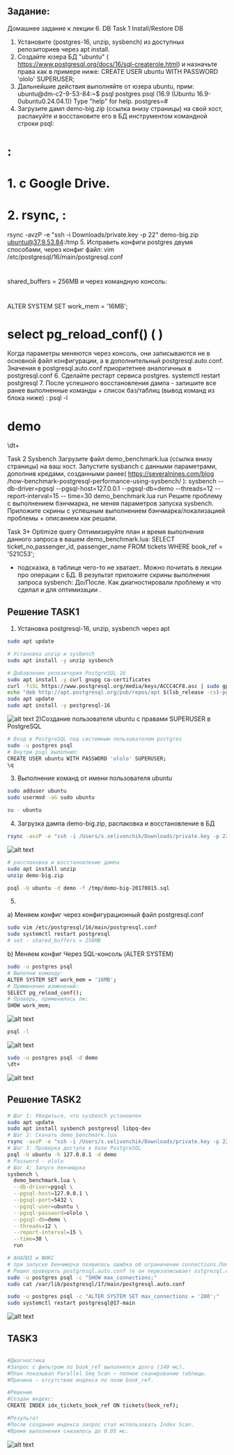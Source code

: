 ## Задание:
Домашнее задание к лекции 6. DB
Task 1 Install/Restore DB 
1. Установите (postgres-16, unzip, sysbench) из доступных репозиториев через apt install.
2. Создайте юзера БД "ubuntu" ( https://www.postgresql.org/docs/16/sql-createrole.html) и назначьте права как в 
примере ниже:
CREATE USER ubuntu WITH PASSWORD 'ololo' SUPERUSER;
3. Дальнейшие действия выполняйте от юзера ubuntu, прим:
ubuntu@dm-c2-9-53-84:~$ psql postgres
psql (16.9 (Ubuntu 16.9-0ubuntu0.24.04.1))
Type "help" for help.
postgres=# 
4. Загрузите дамп demo-big.zip (ссылка внизу страницы) на свой хост, распакуйте и восстановите его в БД 
инструментом командной строки psql: 
# : 
# 1. c Google Drive.
# 2. rsync, :
rsync -avzP -e "ssh -i Downloads/private.key -p 22" demo-big.zip ubuntu@37.9.53.84:/tmp
5. Исправить конфиги postgres двумя способами, через конфиг файл:
vim /etc/postgresql/16/main/postgresql.conf
# 
shared_buffers = 256MB
и через командную консоль:
# 
ALTER SYSTEM SET work_mem = '16MB';
# select pg_reload_conf() ( )
Когда параметры меняются через консоль, они записываются не в основной файл конфигурации, а в 
дополнительный postgresql.auto.conf. Значения в postgresql.auto.conf приоритетнее аналогичных в postgresql.conf
6. Сделайте рестарт сервиса postgres.
systemctl restart postgresql
7. После успешного восстановления дампа - запишите все ранее выполненные команды + список баз/таблиц (вывод 
команд из блока ниже) :
psql -l 
# demo
\dt+

Task 2 Sysbench 
Загрузите файл demo_benchmark.lua (ссылка внизу страницы) на ваш хост. 
Запустите sysbanch с данными параметрами, дополнив кредами, созданными ранее( https://severalnines.com/blog
/how-benchmark-postgresql-performance-using-sysbench/ ):
sysbench --db-driver=pgsql --pgsql-host=127.0.0.1 --pgsql-db=demo --threads=12 --report-interval=15 --
time=30 demo_benchmark.lua run
 Решите проблему с выполнением бэнчмарка, не меняя параметров запуска sysbench.
Приложите скрины с успешным выполнением бэнчмарка/локализацией проблемы + описанием как решали.


Task 3* Optimize query 
 Оптимизируйте план и время выполнения данного запроса в вашем demo_benchmark.lua:
SELECT ticket_no,passenger_id, passenger_name FROM tickets WHERE book_ref = '521C53';
* подсказка, в таблице чего-то не хватает.. Можно почитать в лекции про операции с БД.
В результат приложите скрины выполнения запроса sysbench: До/После. Как диагностировали проблему и что сделал и для оптимизации . 

## Решение TASK1

1) Установка postgresql-16, unzip, sysbench через apt
```bash
sudo apt update

# Установка unzip и sysbench
sudo apt install -y unzip sysbench

# Добавление репозитория PostgreSQL 16
sudo apt install -y curl gnupg ca-certificates
curl -fsSL https://www.postgresql.org/media/keys/ACCC4CF8.asc | sudo gpg --dearmor -o /etc/apt/trusted.gpg.d/postgresql.gpg
echo "deb http://apt.postgresql.org/pub/repos/apt $(lsb_release -cs)-pgdg main" | sudo tee /etc/apt/sources.list.d/pgdg.list
sudo apt update
sudo apt install -y postgresql-16
```
![alt text](image.png)
2)Создание пользователя ubuntu с правами SUPERUSER в PostgreSQL

```bash
# Вход в PostgreSQL под системным пользователем postgres
sudo -u postgres psql
# Внутри psql выполнил:
CREATE USER ubuntu WITH PASSWORD 'ololo' SUPERUSER;
\q
```

3) Выполнение команд от имени пользователя ubuntu
```bash
sudo adduser ubuntu
sudo usermod -aG sudo ubuntu

su - ubuntu
```
4. Загрузка дампа demo-big.zip, распаковка и восстановление в БД
```bash
rsync -avzP -e "ssh -i /Users/s.selivonchik/Downloads/private.key -p 22" demo-big.zip ubuntu@37.9.53.82:/tmp
```
![alt text](image-1.png)

```bash
# расспаковка и восстановление дампа
sudo apt install unzip
unzip demo-big.zip

psql -U ubuntu -d demo -f /tmp/demo-big-20170815.sql
```

5. 
a) Меняем конфиг через конфигурационный файл postgresql.conf
```bash
sudo vim /etc/postgresql/16/main/postgresql.conf
sudo systemctl restart postgresql
# set - shared_buffers = 256MB
```
b) Меняем конфиг Через SQL-консоль (ALTER SYSTEM)
```bash
sudo -u postgres psql
# Выполни команду:
ALTER SYSTEM SET work_mem = '16MB';
# Применение изменений:
SELECT pg_reload_conf();
# Проверь, применилось ли:
SHOW work_mem;
```
![alt text](image-2.png)
```bash
psql -l 
```
![alt text](image-3.png)
```bash
sudo -u postgres psql -d demo
\dt+
```
![alt text](image-4.png)


## Решение TASK2
 
```bash
# Шаг 1: Убедиться, что sysbench установлен
sudo apt update
sudo apt install sysbench postgresql libpq-dev
# Шаг 2: Скачать demo_benchmark.lua
rsync -avzP -e "ssh -i /Users/s.selivonchik/Downloads/private.key -p 22" demo_benchmark.lua ubuntu@37.9.53.82:/tmp
# Шаг 3: Проверка доступа к базе PostgreSQL
psql -U ubuntu -h 127.0.0.1 -d demo
# Password - ololo
# Шаг 4: Запуск бенчмарка
sysbench \
  demo_benchmark.lua \
  --db-driver=pgsql \
  --pgsql-host=127.0.0.1 \
  --pgsql-port=5432 \
  --pgsql-user=ubuntu \
  --pgsql-password=ololo \
  --pgsql-db=demo \
  --threads=12 \
  --report-interval=15 \
  --time=30 \
  run

# АНАЛИЗ и ФИКС
# при запуске бенчмерча появилась ошибка об ограничении connections.Попробовал сначала проверить через команду фактическое ограничение - оказалось порог 10. хотя в postgresql.conf max_connections=200.
# Решил проверить postgresql.auto.conf тк он перезаписывает ostgresql.conf при запуске сервера . В этом файле данный параметр и перезаписывался , пришлось его поменять через ALTER SYSTEM SET.
sudo -u postgres psql -c "SHOW max_connections;"
sudo cat /var/lib/postgresql/17/main/postgresql.auto.conf

sudo -u postgres psql -c "ALTER SYSTEM SET max_connections = '200';"
sudo systemctl restart postgresql@17-main

```
![alt text](image-7.png)

## TASK3

```bash

#Диагностика
#Запрос с фильтром по book_ref выполнялся долго (149 мс).
#План показывал Parallel Seq Scan — полное сканирование таблицы.
#Причина — отсутствие индекса по полю book_ref.

#Решение
#Создан индекс:
CREATE INDEX idx_tickets_book_ref ON tickets(book_ref);

#Результат
#После создания индекса запрос стал использовать Index Scan.
#Время выполнения снизилось до 0.05 мс.

```
![alt text](image-8.png)
